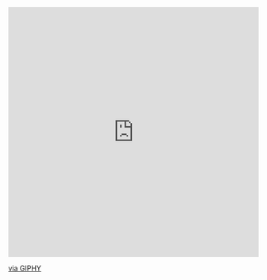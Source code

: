 [<div style="width:100%;height:0;padding-bottom:100%;position:relative;"><iframe src="https://giphy.com/embed/xUOxeZUc8UFwMgH2MM" width="100%" height="100%" style="position:absolute" frameBorder="0" class="giphy-embed" allowFullScreen></iframe></div><p><a href="https://giphy.com/gifs/fox-run-flash-xUOxeZUc8UFwMgH2MM">via GIPHY</a></p>
](https://media.giphy.com/media/v1.Y2lkPTc5MGI3NjExZGNkY2EyZjNiMjdiM2M3ZDZlMzg3YzRlMmY3NjBhNGNjOTBiMTdkZiZjdD1n/xUOxeZUc8UFwMgH2MM/giphy.gif)
